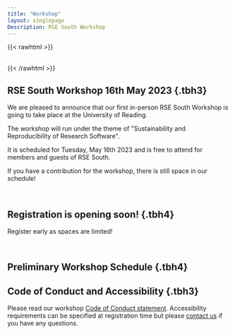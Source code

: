 ```yaml
---
title: "Workshop"
layout: singlepage
Description: RSE South Workshop
---
```

{{< rawhtml >}}
<br/><br/> 

{{< /rawhtml >}}


## RSE South Workshop 16th May 2023 {.tbh3}

We are pleased to announce that our first in-person RSE South Workshop is going to take place at the University of Reading.

The workshop will run under the theme of "Sustainability and Reproducibility of Research Software".

It is scheduled for Tuesday, May 16th 2023 and is free to attend for members and guests of RSE South.

If you have a contribution for the workshop, there is still space in our schedule!


<br/>

## Registration is opening soon! {.tbh4}

Register early as spaces are limited!

<br/>

## Preliminary Workshop Schedule {.tbh4}


## Code of Conduct and Accessibility {.tbh3}
Please read our workshop <a class="nav-link" href="/codeofconduct">Code of Conduct statement</a>. Accessibility requirements can be specified at registration time but please <a href="mailto:m.b.broadbridge@reading.ac.uk">contact us</a> if you have any questions.
<br/><br/> 
<br/><br/> 

